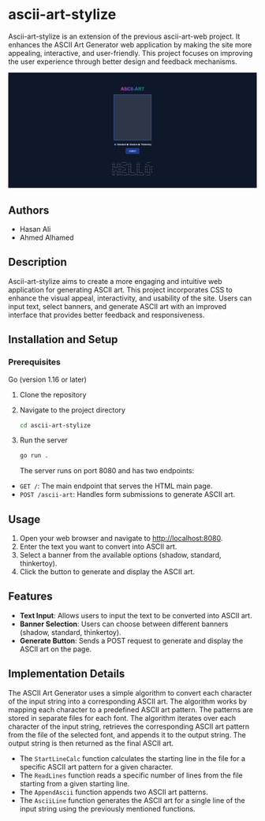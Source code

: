 # ascii-art-stylize

Ascii-art-stylize is an extension of the previous ascii-art-web project. It enhances the ASCII Art Generator web application by making the site more appealing, interactive, and user-friendly. This project focuses on improving the user experience through better design and feedback mechanisms.

![Screenshot of the Ascii Art Stylize](site.png)

## Authors

- Hasan Ali
- Ahmed Alhamed

## Description

Ascii-art-stylize aims to create a more engaging and intuitive web application for generating ASCII art. This project incorporates CSS to enhance the visual appeal, interactivity, and usability of the site. Users can input text, select banners, and generate ASCII art with an improved interface that provides better feedback and responsiveness.

## Installation and Setup

### Prerequisites

Go (version 1.16 or later)

1. Clone the repository

2. Navigate to the project directory

   ```bash
   cd ascii-art-stylize
   ```

3. Run the server

   ```bash
   go run .
   ```

   The server runs on port 8080 and has two endpoints:

- `GET /`: The main endpoint that serves the HTML main page.
- `POST /ascii-art`: Handles form submissions to generate ASCII art.

## Usage

1. Open your web browser and navigate to [http://localhost:8080](http://localhost:8080).
2. Enter the text you want to convert into ASCII art.
3. Select a banner from the available options (shadow, standard, thinkertoy).
4. Click the button to generate and display the ASCII art.

## Features

- **Text Input**: Allows users to input the text to be converted into ASCII art.
- **Banner Selection**: Users can choose between different banners (shadow, standard, thinkertoy).
- **Generate Button**: Sends a POST request to generate and display the ASCII art on the page.

## Implementation Details

The ASCII Art Generator uses a simple algorithm to convert each character of the input string into a corresponding ASCII art. The algorithm works by mapping each character to a predefined ASCII art pattern. The patterns are stored in separate files for each font. The algorithm iterates over each character of the input string, retrieves the corresponding ASCII art pattern from the file of the selected font, and appends it to the output string. The output string is then returned as the final ASCII art.

- The `StartLineCalc` function calculates the starting line in the file for a specific ASCII art pattern for a given character.
- The `ReadLines` function reads a specific number of lines from the file starting from a given starting line.
- The `AppendAscii` function appends two ASCII art patterns.
- The `AsciiLine` function generates the ASCII art for a single line of the input string using the previously mentioned functions.
